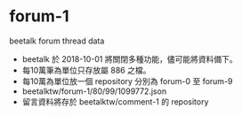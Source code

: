 # forum-1

beetalk forum thread data 

  - beetalk 於 2018-10-01 將關閉多種功能，儘可能將資料備下。
  - 每10萬筆為單位只存放屬 886 之檔。
  - 每10萬為單位放一個 repository 分別為 forum-0 至 forum-9
  - beetalktw/forum-1/80/99/1099772.json
  - 留言資料將存於 beetalktw/comment-1 的 repository

